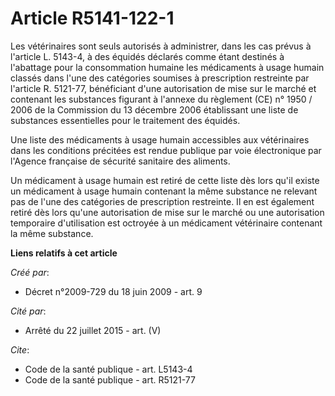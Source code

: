 # Article R5141-122-1

Les vétérinaires sont seuls autorisés à administrer, dans les cas prévus à l'article L. 5143-4, à des équidés déclarés comme
étant destinés à l'abattage pour la consommation humaine les médicaments à usage humain classés dans l'une des catégories
soumises à prescription restreinte par l'article R. 5121-77, bénéficiant d'une autorisation de mise sur le marché et
contenant les substances figurant à l'annexe du règlement (CE) n° 1950 / 2006 de la Commission du 13 décembre 2006
établissant une liste de substances essentielles pour le traitement des équidés. 

Une liste des médicaments à usage humain accessibles aux vétérinaires dans les conditions précitées est rendue publique par
voie électronique par l'Agence française de sécurité sanitaire des aliments. 

Un médicament à usage humain est retiré de cette liste dès lors qu'il existe un médicament à usage humain contenant la même
substance ne relevant pas de l'une des catégories de prescription restreinte. Il en est également retiré dès lors qu'une
autorisation de mise sur le marché ou une autorisation temporaire d'utilisation est octroyée à un médicament vétérinaire
contenant la même substance.

**Liens relatifs à cet article**

_Créé par_:

  - Décret n°2009-729 du 18 juin 2009 - art. 9

_Cité par_:

  - Arrêté du 22 juillet 2015 - art. (V)

_Cite_:

  - Code de la santé publique - art. L5143-4
  - Code de la santé publique - art. R5121-77
